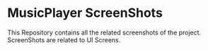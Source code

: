 # MusicPlayer ScreenShots
This Repository contains all the related screenshots of the project.
ScreenShots are related to UI Screens.
